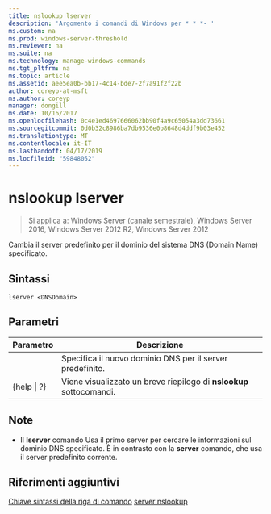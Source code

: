 ```yaml
---
title: nslookup lserver
description: 'Argomento i comandi di Windows per * * *- '
ms.custom: na
ms.prod: windows-server-threshold
ms.reviewer: na
ms.suite: na
ms.technology: manage-windows-commands
ms.tgt_pltfrm: na
ms.topic: article
ms.assetid: aee5ea0b-bb17-4c14-bde7-2f7a91f2f22b
author: coreyp-at-msft
ms.author: coreyp
manager: dongill
ms.date: 10/16/2017
ms.openlocfilehash: 0c4e1ed4697666062bb90f4a9c65054a3dd73661
ms.sourcegitcommit: 0d0b32c8986ba7db9536e0b8648d4ddf9b03e452
ms.translationtype: MT
ms.contentlocale: it-IT
ms.lasthandoff: 04/17/2019
ms.locfileid: "59848052"
---
```

# <a name="nslookup-lserver"></a>nslookup lserver

>Si applica a: Windows Server (canale semestrale), Windows Server 2016, Windows Server 2012 R2, Windows Server 2012

Cambia il server predefinito per il dominio del sistema DNS (Domain Name) specificato.
## <a name="syntax"></a>Sintassi
```
lserver <DNSDomain> 
```
## <a name="parameters"></a>Parametri
|Parametro|Descrizione|
|-------|--------|
|<DNSDomain>|Specifica il nuovo dominio DNS per il server predefinito.|
|{help &#124; ?}|Viene visualizzato un breve riepilogo di **nslookup** sottocomandi.|
## <a name="remarks"></a>Note
-   Il **lserver** comando Usa il primo server per cercare le informazioni sul dominio DNS specificato. È in contrasto con la **server** comando, che usa il server predefinito corrente.
## <a name="additional-references"></a>Riferimenti aggiuntivi
[Chiave sintassi della riga di comando](command-line-syntax-key.md)
[server nslookup](nslookup-server.md)
